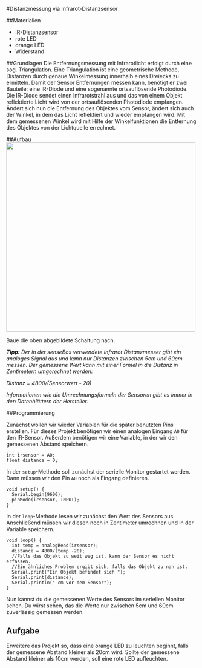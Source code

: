 #Distanzmessung via Infrarot-Distanzsensor

##Materialien
* IR-Distanzsensor
* rote LED
* orange LED
* Widerstand

##Grundlagen
Die Entfernungsmessung mit Infrarotlicht erfolgt durch eine sog. Triangulation. Eine Triangulation ist eine geometrische Methode, Distanzen durch genaue Winkelmessung innerhalb eines Dreiecks zu ermitteln. Damit der Sensor Entfernungen messen kann, benötigt er zwei Bauteile: eine IR-Diode und eine sogenannte ortsauflösende Photodiode. Die IR-Diode sendet einen Infrarotstrahl aus und das von einem Objekt reflektierte Licht wird von der ortsauflösenden Photodiode empfangen. Ändert sich nun die Entfernung des Objektes vom Sensor, ändert sich auch der Winkel, in dem das Licht reflektiert und wieder empfangen wird. Mit dem gemessenen Winkel wird mit Hilfe der Winkelfunktionen die Entfernung des Objektes von der Lichtquelle errechnet. 

##Aufbau
<img src="https://raw.githubusercontent.com/sensebox/resources/master/images/edu/Aufbau_Station_4_IR.png" width="500"/>

Baue die oben abgebildete Schaltung nach.

***Tipp:*** *Der in der senseBox verwendete Infrarot Distanzmesser gibt ein analoges Signal aus und kann nur Distanzen zwischen 5cm und 60cm messen. Der gemessene Wert kann mit einer Formel in die Distanz in Zentimetern umgerechnet werden:*

*Distanz = 4800/(Sensorwert - 20)*

*Informationen wie die Umrechnungsformeln der Sensoren gibt es immer in den Datenblättern der Hersteller.*

##Programmierung

Zunächst wollen wir wieder Variablen für die später benutzten Pins erstellen. Für dieses Projekt benötigen wir einen analogen Eingang `A0` für den IR-Sensor.
Außerdem benötigen wir eine Variable, in der wir den gemessenen Abstand speichern. 

```arduino
int irsensor = A0;
float distance = 0;
```
In der `setup`-Methode soll zunächst der serielle Monitor gestartet werden. Dann müssen wir den Pin `A0` noch als Eingang definieren. 
```
void setup() {
  Serial.begin(9600);
  pinMode(irsensor, INPUT);
}
```
In der `loop`-Methode lesen wir zunächst den Wert des Sensors aus. Anschließend müssen wir diesen noch in Zentimeter umrechnen und in der Variable speichern. 
```arduino
void loop() {
  int temp = analogRead(irsensor);
  distance = 4800/(temp -20);
  //Falls das Objekt zu weit weg ist, kann der Sensor es nicht erfassen.
  //Ein ähnliches Problem ergibt sich, falls das Objekt zu nah ist. 
  Serial.print("Ein Objekt befindet sich ");
  Serial.print(distance);
  Serial.println(" cm vor dem Sensor");
}
```
Nun kannst du die gemessenen Werte des Sensors im seriellen Monitor sehen. Du wirst sehen, das die Werte nur zwischen 5cm und 60cm zuverlässig gemessen werden. 

## Aufgabe

Erweitere das Projekt so, dass eine orange LED zu leuchten beginnt, falls der gemessene Abstand kleiner als 20cm wird. 
Sollte der gemessene Abstand kleiner als 10cm werden, soll eine rote LED aufleuchten. 